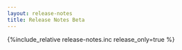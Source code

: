 ```yaml
---
layout: release-notes
title: Release Notes Beta
---
```

{%include_relative release-notes.inc release_only=true %}
